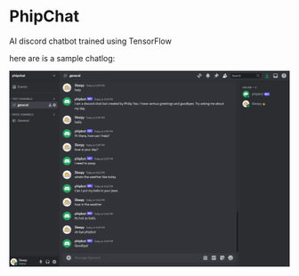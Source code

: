 # PhipChat
AI discord chatbot trained using TensorFlow

here are is a sample chatlog:

![chatlog](https://github.com/phipyao/phipchat/blob/main/chatlog.png?raw=true)
